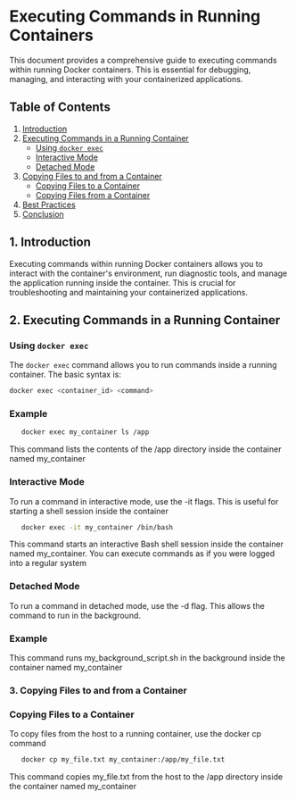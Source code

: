 # Executing Commands in Running Containers

This document provides a comprehensive guide to executing commands within running Docker containers. This is essential for debugging, managing, and interacting with your containerized applications.

## Table of Contents
1. [Introduction](#introduction)
2. [Executing Commands in a Running Container](#executing-commands-in-a-running-container)
   - [Using `docker exec`](#using-docker-exec)
   - [Interactive Mode](#interactive-mode)
   - [Detached Mode](#detached-mode)
3. [Copying Files to and from a Container](#copying-files-to-and-from-a-container)
   - [Copying Files to a Container](#copying-files-to-a-container)
   - [Copying Files from a Container](#copying-files-from-a-container)
4. [Best Practices](#best-practices)
5. [Conclusion](#conclusion)

## 1. Introduction

Executing commands within running Docker containers allows you to interact with the container's environment, run diagnostic tools, and manage the application running inside the container. This is crucial for troubleshooting and maintaining your containerized applications.

## 2. Executing Commands in a Running Container

### Using `docker exec`

The `docker exec` command allows you to run commands inside a running container. The basic syntax is:

```bash
docker exec <container_id> <command>
```

### Example

```bash
   docker exec my_container ls /app
```

This command lists the contents of the /app directory inside the container named my_container

### Interactive Mode

To run a command in interactive mode, use the -it flags. This is useful for starting a shell session inside the container

```bash
   docker exec -it my_container /bin/bash
```

This command starts an interactive Bash shell session inside the container named my_container. You can execute commands as if you were logged into a regular system

### Detached Mode

To run a command in detached mode, use the -d flag. This allows the command to run in the background.

### Example

This command runs my_background_script.sh in the background inside the container named my_container


### 3. Copying Files to and from a Container

### Copying Files to a Container

To copy files from the host to a running container, use the docker cp command

```bash
   docker cp my_file.txt my_container:/app/my_file.txt
```

This command copies my_file.txt from the host to the /app directory inside the container named my_container

